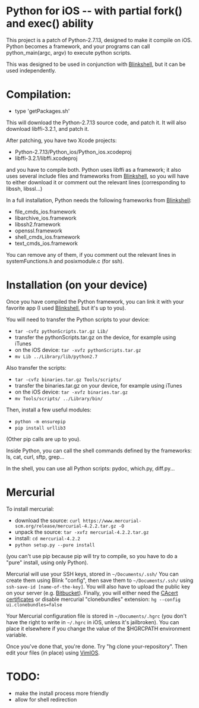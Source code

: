 # Python for iOS -- with partial fork() and exec() ability

This project is a patch of Python-2.7.13, designed to make it compile on iOS. Python becomes a framework, and your programs can call python_main(argc, argv) to execute python scripts. 

This was designed to be used in conjunction with [Blinkshell](https://github.com/holzschu/blink), but it can be used independently. 

# Compilation:

- type 'getPackages.sh'

This will download the Python-2.7.13 source code, and patch it. It will also download libffi-3.2.1, and patch it. 

After patching, you have two Xcode projects: 
- Python-2.7.13/Python_ios/Python_ios.xcodeproj
- libffi-3.2.1/libffi.xcodeproj

and you have to compile both. Python uses libffi as a framework; it also uses several include files and frameworks from [Blinkshell](https://github.com/holzschu/blink), so you will have to either download it or comment out the relevant lines (corresponding to libssh, libssl...)

In a full installation, Python needs the following frameworks from [Blinkshell](https://github.com/holzschu/blink):
- file_cmds_ios.framework
- libarchive_ios.framework
- libssh2.framework
- openssl.framework
- shell_cmds_ios.framework
- text_cmds_ios.framework

You can remove any of them, if you comment out the relevant lines in systemFunctions.h and posixmodule.c (for ssh).

# Installation (on your device)

Once you have compiled the Python framework, you can link it with your favorite app (I used [Blinkshell](https://github.com/holzschu/blink), but it's up to you). 

You will need to transfer the Python scripts to your device:
- `tar -cvfz pythonScripts.tar.gz Lib/`
- transfer the pythonScripts.tar.gz on the device, for example using iTunes
- on the iOS device: `tar -xvfz pythonScripts.tar.gz`
- `mv Lib ../Library/lib/python2.7`

Also transfer the scripts: 
- `tar -cvfz binaries.tar.gz Tools/scripts/`
- transfer the binaries.tar.gz on your device, for example using iTunes
- on the iOS device: `tar -xvfz binaries.tar.gz` 
- `mv Tools/scripts/ ../Library/bin/`

Then, install a few useful modules: 
- `python -m ensurepip`
- `pip install urllib3`

(Other pip calls are up to you). 

Inside Python, you can call the shell commands defined by the frameworks: ls, cat, curl, sftp, grep... 

In the shell, you can use all Python scripts: pydoc, which.py, diff.py... 

# Mercurial

To install mercurial:
- download the source: `curl https://www.mercurial-scm.org/release/mercurial-4.2.2.tar.gz -O`
- unpack the source: `tar -xvfz mercurial-4.2.2.tar.gz`
- install: `cd mercurial-4.2.2` 
- `python setup.py --pure install`

(you can't use pip because pip will try to compile, so you have to do a "pure" install, using only Python).

Mercurial will use your SSH keys, stored in `~/Documents/.ssh/` You can create them using Blink "config", then save them to `~/Documents/.ssh/` using `ssh-save-id [name-of-the-key]`. You will also have to upload the public key on your server (e.g. [Bitbucket](http://bitbucket.org)). Finally, you will either need the [CAcert certificates](https://www.mercurial-scm.org/wiki/CACertificates) or disable mercurial "clonebundles" extension: 
`hg --config ui.clonebundles=false`

Your Mercurial configuration file is stored in  `~/Documents/.hgrc` (you don't have the right to write in `~/.hgrc` in iOS, unless it's jailbroken). You can place it elsewhere if you change the value of the $HGRCPATH environment variable. 

Once you've done that, you're done. Try "hg clone your-repository". Then edit your files (in place) using [VimIOS](https://github.com/holzschu/VimIOS). 

# TODO:
- make the install process more friendly 
- allow for shell redirection 
